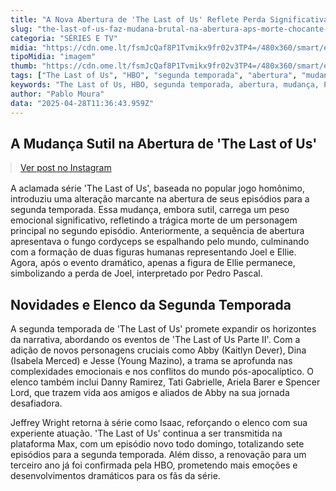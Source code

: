 ```yaml
---
title: "A Nova Abertura de 'The Last of Us' Reflete Perda Significativa na Série"
slug: "the-last-of-us-faz-mudana-brutal-na-abertura-aps-morte-chocante-veja"
categoria: "SÉRIES E TV"
midia: "https://cdn.ome.lt/fsmJcQaf8P1Tvmikx9fr02v3TP4=/480x360/smart/extras/conteudos/the-last-of-us-3-episodio-2a-tempo.jpg"
tipoMidia: "imagem"
thumb: "https://cdn.ome.lt/fsmJcQaf8P1Tvmikx9fr02v3TP4=/480x360/smart/extras/conteudos/the-last-of-us-3-episodio-2a-tempo.jpg"
tags: ["The Last of Us", "HBO", "segunda temporada", "abertura", "mudança", "Pedro Pascal", "Kaitlyn Dever", "Isabela Merced", "Young Mazino", "Ellie", "Joel", "série", "especial-The Last of Us"]
keywords: "The Last of Us, HBO, segunda temporada, abertura, mudança, Pedro Pascal, Kaitlyn Dever, Isabela Merced, Young Mazino, Ellie, Joel, série"
author: "Pablo Moura"
data: "2025-04-28T11:36:43.959Z"
---
```


## A Mudança Sutil na Abertura de 'The Last of Us'

<blockquote class="instagram-media" data-instgrm-permalink="https://www.instagram.com/p/DI-S9O7ILyg/" data-instgrm-version="14" style="width:100%; max-width:540px; margin:1rem auto;"><a href="https://www.instagram.com/p/DI-S9O7ILyg/">Ver post no Instagram</a></blockquote>

A aclamada série 'The Last of Us', baseada no popular jogo homônimo, introduziu uma alteração marcante na abertura de seus episódios para a segunda temporada. Essa mudança, embora sutil, carrega um peso emocional significativo, refletindo a trágica morte de um personagem principal no segundo episódio. Anteriormente, a sequência de abertura apresentava o fungo cordyceps se espalhando pelo mundo, culminando com a formação de duas figuras humanas representando Joel e Ellie. Agora, após o evento dramático, apenas a figura de Ellie permanece, simbolizando a perda de Joel, interpretado por Pedro Pascal.

## Novidades e Elenco da Segunda Temporada

A segunda temporada de 'The Last of Us' promete expandir os horizontes da narrativa, abordando os eventos de 'The Last of Us Parte II'. Com a adição de novos personagens cruciais como Abby (Kaitlyn Dever), Dina (Isabela Merced) e Jesse (Young Mazino), a trama se aprofunda nas complexidades emocionais e nos conflitos do mundo pós-apocalíptico. O elenco também inclui Danny Ramirez, Tati Gabrielle, Ariela Barer e Spencer Lord, que trazem vida aos amigos e aliados de Abby na sua jornada desafiadora.

Jeffrey Wright retorna à série como Isaac, reforçando o elenco com sua experiente atuação. 'The Last of Us' continua a ser transmitida na plataforma Max, com um episódio novo todo domingo, totalizando sete episódios para a segunda temporada. Além disso, a renovação para um terceiro ano já foi confirmada pela HBO, prometendo mais emoções e desenvolvimentos dramáticos para os fãs da série.